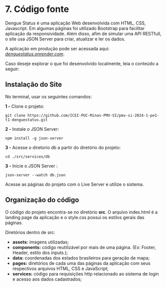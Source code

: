 # 7. Código fonte

Dengue Status é uma aplicação Web desenvolvida com HTML, CSS, Javascript. Em algumas páginas foi utilizado Bootstrap para facilitar aplicação da responsividade. Além disso, afim de simular uma API RESTfull, o site usa JSON Server para criar, atualizar e ler os dados. 

A aplicação em produção pode ser acessada aqui: <i>[denguestatus.onrender.com](https://denguestatus.onrender.com/)</i>.

Caso deseje explorar o que foi desenvolvido localmente, leia o conteúdo a seguir:

## Instalação do Site

No terminal, usar os seguintes comandos:

**1 -** Clone o projeto:

~~~
git clone https://github.com/ICEI-PUC-Minas-PMV-SI/pmv-si-2024-1-pe1-t1-denguestatus.git
~~~

**2 -** Instale o JSON Server:

~~~
npm install -g json-server
~~~

**3 -** Acesse o diretorio db a partir do diretório do projeto:
~~~
cd ./src/services/db
~~~

**3 -** Inicie o JSON Server :
~~~
json-server --watch db.json
~~~

Acesse as páginas do projeto com o Live Server e utilize o sistema.

## Organização do código

O código do projeto encontra-se no diretório <b>src</b>. O arquivo index.html é a landing page da aplicação e o style.css possui os estilos gerais das páginas.

Diretórios dentro de src:

* <b>assets:</b> imagens utilizadas;
* <b>components:</b> código reutilizável por mais de uma página. (Ex: Footer, Header, estilo dos inputs.);
* <b>data:</b> coordenadas dos estados brasileiros para geração de mapa;
* <b>pages:</b> diretórios de cada  uma das páginas da aplicação com seus respectivos arquivos HTML, CSS e JavaScript;
* <b>services:</b> código para requisições http relacionado ao sistema de login e acesso aos dados cadastrados;

